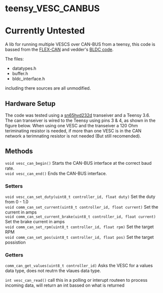 # teensy_VESC_CANBUS

# Currently Untested

A lib for running multiple VESCS over CAN-BUS from a teensy, this code is bassed from the [FLEX-CAN](https://github.com/teachop/FlexCAN_Library) and vedder's [BLDC code](https://github.com/vedderb/bldc_uart_comm_stm32f4_discovery).

The files: 
* datatypes.h
* buffer.h
* bldc_interface.h

including there sources are all unmodified. 

## Hardware Setup
  The code was tested using a [sn65hvd232d](http://www.ti.com/product/SN65HVD232) transeiver and a Teensy 3.6.
  The can transeiver is wired to the Teensy using pins 3 & 4, as shown in the figure below. When using one VESC and the transeiver a 120 Ohm teriminating resistor is needed, if more than one VESC is in the CAN network a terimnating resistor is not needed (But still recomended).
  
  

## Methods
`void vesc_can_begin()` Starts the CAN-BUS interface at the correct baud rate.  
`void vesc_can_end()` Ends the CAN-BUS interface.  
  
### Setters
`void vesc_can_set_duty(uint8_t controller_id, float duty)` Set the duty from 0 - 1.0  
`void comm_can_set_current(uint8_t controller_id, float current)` Set the current in amps  
`void comm_can_set_current_brake(uint8_t controller_id, float current)` Set the brake current in amps  
`void comm_can_set_rpm(uint8_t controller_id, float rpm)` Set the target RPM   
`void comm_can_set_pos(uint8_t controller_id, float pos)` Set the target possistion  

### Getters
`comm_can_get_values(uint8_t controller_id)` Asks the VESC for a values data type, does not reutrn the vlaues data type. 
 
 `int vesc_can_read()` 
 call this in a polling or interupt routeen to process incoming data, will return an int bassed on what is returned
 


